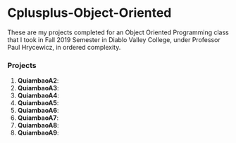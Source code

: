 # Cplusplus-Object-Oriented
These are my projects completed for an Object Oriented Programming class that I took in Fall 2019 Semester in Diablo Valley College, under Professor Paul Hrycewicz, in ordered complexity.
<h3>Projects</h3>
<ol>
  <li font="comic sans"> <b>QuiambaoA2</b>:  </li>
  <li font="comic sans"> <b>QuiambaoA3</b>:  </li>
  <li font="comic sans"> <b>QuiambaoA4</b>:  </li>
  <li font="comic sans"> <b>QuiambaoA5</b>:  </li>
  <li font="comic sans"> <b>QuiambaoA6</b>:  </li>
  <li font="comic sans"> <b>QuiambaoA7</b>:  </li>
  <li font="comic sans"> <b>QuiambaoA8</b>:  </li>
  <li font="comic sans"> <b>QuiambaoA9</b>:  </li>
</ol>
